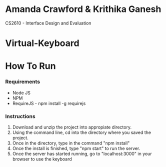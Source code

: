 # Amanda Crawford & Krithika Ganesh
CS2610 - Interface Design and Evaluation

# Virtual-Keyboard


# How To Run

### Requirements
+ Node JS
+ NPM
+ RequireJS - npm install -g requirejs

### Instructions
1. Download and unzip the project into appropiate directory.
2. Using the command line, cd into the directory where you saved the project.
3. Once in the directory, type in the command "npm install"
4. Once the install is finished, type "npm start" to run the server.
4. Once the server has started running, go to "localhost:3000" in your browser to use the keyboard
